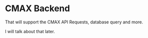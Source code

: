 # CMAX Backend

That will support the CMAX API Requests, database query and more.

I will talk about that later.